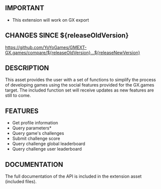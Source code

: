 ## IMPORTANT

- This extension will work on GX export

## CHANGES SINCE ${releaseOldVersion}

https://github.com/YoYoGames/GMEXT-GX.games/compare/${releaseOldVersion}...${releaseNewVersion}

## DESCRIPTION

This asset provides the user with a set of functions to simplify the process of developing games using the social features provided for the GX.games target. The included function set will receive updates as new features are still to come.

## FEATURES

* Get profile information
* Query parameters*
* Query game's challenges
* Submit challenge score
* Query challenge global leaderboard
* Query challenge user leaderboard

## DOCUMENTATION

The full documentation of the API is included in the extension asset (included files).
